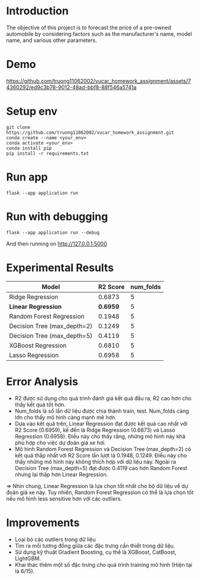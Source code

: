 # Introduction
The objective of this project is to forecast the price of a pre-owned automobile by considering factors such as the manufacturer's name, model name, and various other parameters.
# Demo
https://github.com/truong11062002/vucar_homework_assignment/assets/74360292/ed9c3b78-9012-48ad-bbf8-88f546a5741a

# Setup env
```
git clone https://github.com/truong11062002/vucar_homework_assignment.git
conda create --name <your_env>
conda activate <your_env>
conda install pip
pip install -r requirements.txt
```

# Run app
```
flask --app application run
```

# Run with debugging
```
flask --app application run --debug
```
And then running on http://127.0.0.1:5000

# Experimental Results

| Model | R2 Score | num_folds |
|---|---|---|
| Ridge Regression | 0.6873 | 5 |
| **Linear Regression** | **0.6959** | 5 |
| Random Forest Regression | 0.1948 | 5 |
| Decision Tree (max_depth=2) | 0.1249 | 5 |
| Decision Tree (max_depth=5) | 0.4119 | 5 |
| XGBoost Regression | 0.6810 | 5 |
| Lasso Regression | 0.6958 | 5 |

# Error Analysis
- R2 được sử dụng cho quá trình đánh giá kết quả đầu ra, R2 cao hơn cho thấy kết quả tốt hơn.
- Num_folds là số lần dữ liệu được chia thành train, test. Num_folds càng lớn cho thấy mô hình càng mạnh mẽ hơn.
- Dựa vào kết quả trên, Linear Regression đạt được kết quả cao nhất với R2 Score (0.6959), kế đến là Ridge Regression (0.6873) và Lasso Regression (0.6958). Điều này cho thấy rằng, những mô hình này khá phù hợp cho việc dự đoán giá xe hơi.
- Mô hình Random Forest Regression và Decision Tree (max_depth=2) có kết quả thấp nhất với R2 Score lần lượt là 0.1948, 0.1249. Điều này cho thấy những mô hình này không thích hợp với dữ liệu này. Ngoài ra Decision Tree (max_depth=5) đạt được 0.4119 cao hơn Random Forest nhưng lại thấp hơn Linear Regression.

⇒ Nhìn chung, Linear Regression là lựa chọn tốt nhất cho bộ dữ liệu về dự đoán giá xe này. Tuy nhiên, Random Forest Regression có thể là lựa chọn tốt nếu mô hình less sensitive hơn với các outliers.

# Improvements
- Loại bỏ các outliers trong dữ liệu
- Tìm ra mối tương đồng giữa các đặc trưng cần thiết trong dữ liệu.
- Sử dụng kỹ thuật Gradient Boosting, cụ thể là XGBoost, CatBoost, LightGBM.
- Khai thác thêm một số đặc trưng cho quá trình training mô hình (Hiện tại là 6/15).

